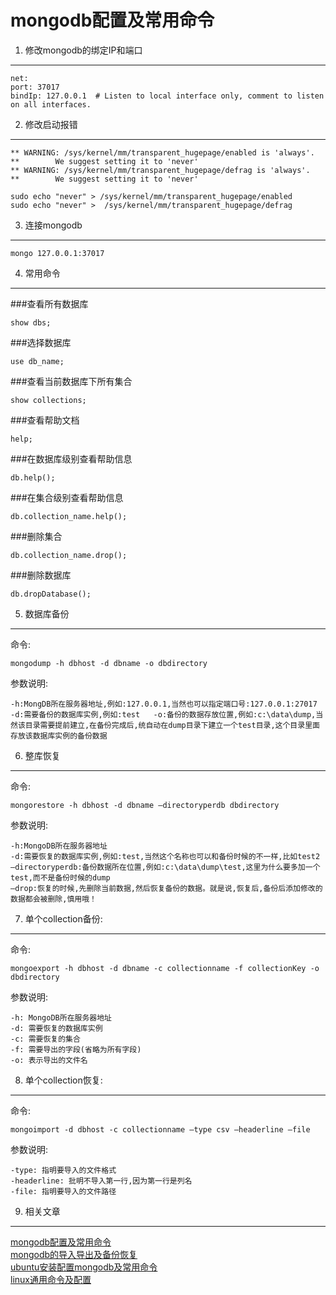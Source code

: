 mongodb配置及常用命令
===

1. 修改mongodb的绑定IP和端口
---

	net:
  	port: 37017
  	bindIp: 127.0.0.1  # Listen to local interface only, comment to listen on all interfaces.

2. 修改启动报错
---

	** WARNING: /sys/kernel/mm/transparent_hugepage/enabled is 'always'.
	**        We suggest setting it to 'never'
	** WARNING: /sys/kernel/mm/transparent_hugepage/defrag is 'always'.
	**        We suggest setting it to 'never'

	sudo echo "never" > /sys/kernel/mm/transparent_hugepage/enabled
	sudo echo "never" >  /sys/kernel/mm/transparent_hugepage/defrag

3. 连接mongodb
---

	mongo 127.0.0.1:37017

4. 常用命令
---

###查看所有数据库

	show dbs;

###选择数据库

	use db_name;

###查看当前数据库下所有集合

	show collections;

###查看帮助文档

	help;

###在数据库级别查看帮助信息

	db.help();

###在集合级别查看帮助信息

	db.collection_name.help();

###删除集合

	db.collection_name.drop();

###删除数据库

	db.dropDatabase();

5. 数据库备份
---
命令:

	mongodump -h dbhost -d dbname -o dbdirectory
	
参数说明:

	-h:MongDB所在服务器地址,例如:127.0.0.1,当然也可以指定端口号:127.0.0.1:27017
	-d:需要备份的数据库实例,例如:test	-o:备份的数据存放位置,例如:c:\data\dump,当然该目录需要提前建立,在备份完成后,统自动在dump目录下建立一个test目录,这个目录里面存放该数据库实例的备份数据


6. 整库恢复
---
命令:

	mongorestore -h dbhost -d dbname –directoryperdb dbdirectory
	
参数说明:

	-h:MongoDB所在服务器地址
	-d:需要恢复的数据库实例,例如:test,当然这个名称也可以和备份时候的不一样,比如test2
	–directoryperdb:备份数据所在位置,例如:c:\data\dump\test,这里为什么要多加一个test,而不是备份时候的dump
	–drop:恢复的时候,先删除当前数据,然后恢复备份的数据。就是说,恢复后,备份后添加修改的数据都会被删除,慎用哦！

7. 单个collection备份:
---
命令:

	mongoexport -h dbhost -d dbname -c collectionname -f collectionKey -o dbdirectory
	
参数说明:

	-h: MongoDB所在服务器地址
	-d: 需要恢复的数据库实例
	-c: 需要恢复的集合
	-f: 需要导出的字段(省略为所有字段)
	-o: 表示导出的文件名

8. 单个collection恢复:
---
命令:

	mongoimport -d dbhost -c collectionname –type csv –headerline –file
	
参数说明:
	
	-type: 指明要导入的文件格式
	-headerline: 批明不导入第一行,因为第一行是列名
	-file: 指明要导入的文件路径

9. 相关文章
---

[mongodb配置及常用命令](http://localhost/article/linux/common/mongodb配置及常用命令.html)   
[mongodb的导入导出及备份恢复](http://localhost/article/linux/common/mongodb的导入导出及备份恢复.html)   
[ubuntu安装配置mongodb及常用命令](http://localhost/article/linux/ubuntu/ubuntu安装配置mongodb及常用命令.html)   
[linux通用命令及配置](http://localhost/article/linux/common/index.html)   